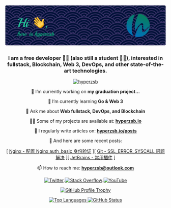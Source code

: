 <h1 align="center">
    <img src="https://github.com/Hyperzsb/Hyperzsb/raw/master/images/github/Hyperzsb/github-header-image.png" alt="Hi 👋, here is hyperzsb" />
</h1>

<!--
<h1 align="center">
Hi 👋, here is hyperzsb
</h1>
-->

<h3 align="center">
I am a free developer 👨‍💻 (also still a student 👨‍🎓), interested in fullstack, Blockchain, Web 3, DevOps, and other state-of-the-art technologies.
</h3>

<p align="center">
    <a href="https://github.com/antonkomarev/github-profile-views-counter" target="_blank">
        <img src="https://komarev.com/ghpvc/?username=hyperzsb&label=Profile%20views&color=0e75b6&style=flat" alt="hyperzsb" />
    </a>
</p>

<p align="center">
🔭  I’m currently working on <b>my graduation project...</b>
</p>

<p align="center">
🌱  I’m currently learning <b>Go & Web 3</b>
</p>

<p align="center">
💬  Ask me about <b>Web fullstack, DevOps, and Blockchain</b>
</p>

<p align="center">
👨‍💻  Some of my projects are available at: <a href="https://hyperzsb.io" target="_blank"><b>hyperzsb.io</b></a>
</p>

<p align="center">
📝  I regularly write articles on: <a href="https://hyperzsb.io/posts" target="_blank"><b>hyperzsb.io/posts</b></a>
</p>

<p align="center">
📎  And here are some recent posts:
</p>

<p align="center">
<!-- BLOG-POST-LIST:START --><span>[ <a href="https://hyperzsb.io/posts/nginx-auth-basic/" title="Nginx - 配置 Nginx auth_basic 身份验证">Nginx - 配置 Nginx auth_basic 身份验证</a> ]</span><span>[ <a href="https://hyperzsb.io/posts/git-ssl-error/" title="Git - SSL_ERROR_SYSCALL 问题解决">Git - SSL_ERROR_SYSCALL 问题解决</a> ]</span><span>[ <a href="https://hyperzsb.io/posts/jetbrains-plugins/" title="JetBrains - 常用插件">JetBrains - 常用插件</a> ]</span><!-- BLOG-POST-LIST:END -->
</p>

<p align="center">
📫  How to reach me: <a href="mailto:hyperzsb@outlook.com" target="_blank"><b>hyperzsb@outlook.com</b></a>
</p>

<p align="center">
    <a href="https://twitter.com/hyperzsb" target="_blank">
        <img align="center" src="https://raw.githubusercontent.com/rahuldkjain/github-profile-readme-generator/master/src/images/icons/Social/twitter.svg" alt="Twitter" title="Twitter" height="30" width="40" />
    </a>
    <a href="https://stackoverflow.com/users/hyperzsb" target="_blank">
        <img align="center" src="https://raw.githubusercontent.com/rahuldkjain/github-profile-readme-generator/master/src/images/icons/Social/stack-overflow.svg" alt="Stack Overflow" title="Stack Overflow" height="30" width="40" />
    </a>
    <a href="https://www.youtube.com/channel/UCpFjl9dlLOTEa99rKV7trrQ" target="_blank">
        <img align="center" src="https://raw.githubusercontent.com/rahuldkjain/github-profile-readme-generator/master/src/images/icons/Social/youtube.svg" alt="YouTube" title="YouTube" height="30" width="40" />
    </a>
</p>

<p align="center">
    <a href="https://github.com/ryo-ma/github-profile-trophy" target="_blank">
        <img src="https://github-profile-trophy.vercel.app/?username=hyperzsb&theme=onedark&no-bg=true&no-frame=true&column=3&title=MultiLanguage,Commits,Issues" alt="GitHub Profile Trophy" title="GitHub Profile Trophy"/>
    </a>
</p>

<p align="center">
    <a href="https://github.com/anuraghazra/github-readme-stats" target="_blank">
        <img src="https://github-readme-stats.vercel.app/api/top-langs/?username=Hyperzsb&layout=compact&theme=onedark&bg_color=22272e00&hide_border=true&langs_count=8" alt="Top Languages" title="Top Languages" height="170"/>
    </a>
    <a href="https://github.com/anuraghazra/github-readme-stats" target="_blank">
        <img src="https://github-readme-stats.vercel.app/api?username=Hyperzsb&show_icons=true&theme=onedark&bg_color=22272e00&hide_border=true&hide_rank=true&include_all_commits=true&custom_title=Hyperzsb's GitHub Status&disable_animations=true" alt="GitHub Status" title="GitHub Status" height="170"/>
    </a>
</p>

